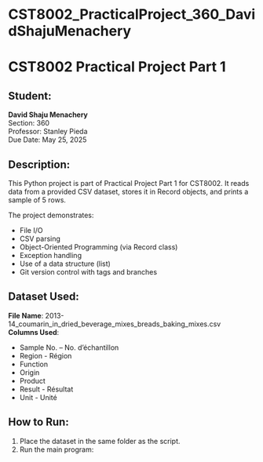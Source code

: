# CST8002_PracticalProject_360_DavidShajuMenachery
# CST8002 Practical Project Part 1

## Student:
**David Shaju Menachery**  
Section: 360  
Professor: Stanley Pieda  
Due Date: May 25, 2025

## Description:
This Python project is part of Practical Project Part 1 for CST8002. It reads data from a provided CSV dataset, stores it in Record objects, and prints a sample of 5 rows.

The project demonstrates:
- File I/O
- CSV parsing
- Object-Oriented Programming (via Record class)
- Exception handling
- Use of a data structure (list)
- Git version control with tags and branches

## Dataset Used:
**File Name**: 2013-14_coumarin_in_dried_beverage_mixes_breads_baking_mixes.csv  
**Columns Used**:  
- Sample No. – No. d’échantillon  
- Region - Région  
- Function  
- Origin  
- Product  
- Result - Résultat  
- Unit - Unité

## How to Run:
1. Place the dataset in the same folder as the script.
2. Run the main program:

